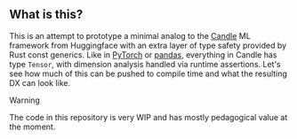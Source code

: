 ## What is this?

This is an attempt to prototype a minimal analog to the [Candle](https://github.com/huggingface/candle) ML framework from Huggingface with an extra layer of type safety provided by Rust const generics. Like in [PyTorch](https://pytorch.org/) or [pandas](https://pandas.pydata.org/), everything in Candle has type `Tensor`, with dimension analysis handled via runtime assertions. Let's see how much of this can be pushed to compile time and what the resulting DX can look like.

> [!WARNING]
> The code in this repository is very WIP and has mostly pedagogical value at the moment.
